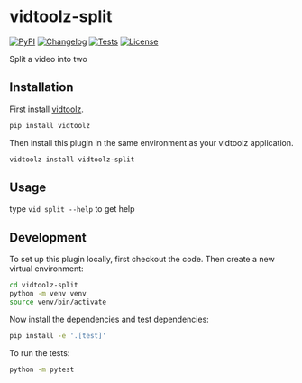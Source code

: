 # vidtoolz-split

[![PyPI](https://img.shields.io/pypi/v/vidtoolz-split.svg)](https://pypi.org/project/vidtoolz-split/)
[![Changelog](https://img.shields.io/github/v/release/sukhbinder/vidtoolz-split?include_prereleases&label=changelog)](https://github.com/sukhbinder/vidtoolz-split/releases)
[![Tests](https://github.com/sukhbinder/vidtoolz-split/workflows/Test/badge.svg)](https://github.com/sukhbinder/vidtoolz-split/actions?query=workflow%3ATest)
[![License](https://img.shields.io/badge/license-Apache%202.0-blue.svg)](https://github.com/sukhbinder/vidtoolz-split/blob/main/LICENSE)

Split a video into two

## Installation

First install [vidtoolz](https://github.com/sukhbinder/vidtoolz).

```bash
pip install vidtoolz
```

Then install this plugin in the same environment as your vidtoolz application.

```bash
vidtoolz install vidtoolz-split
```
## Usage

type ``vid split --help`` to get help



## Development

To set up this plugin locally, first checkout the code. Then create a new virtual environment:
```bash
cd vidtoolz-split
python -m venv venv
source venv/bin/activate
```
Now install the dependencies and test dependencies:
```bash
pip install -e '.[test]'
```
To run the tests:
```bash
python -m pytest
```
